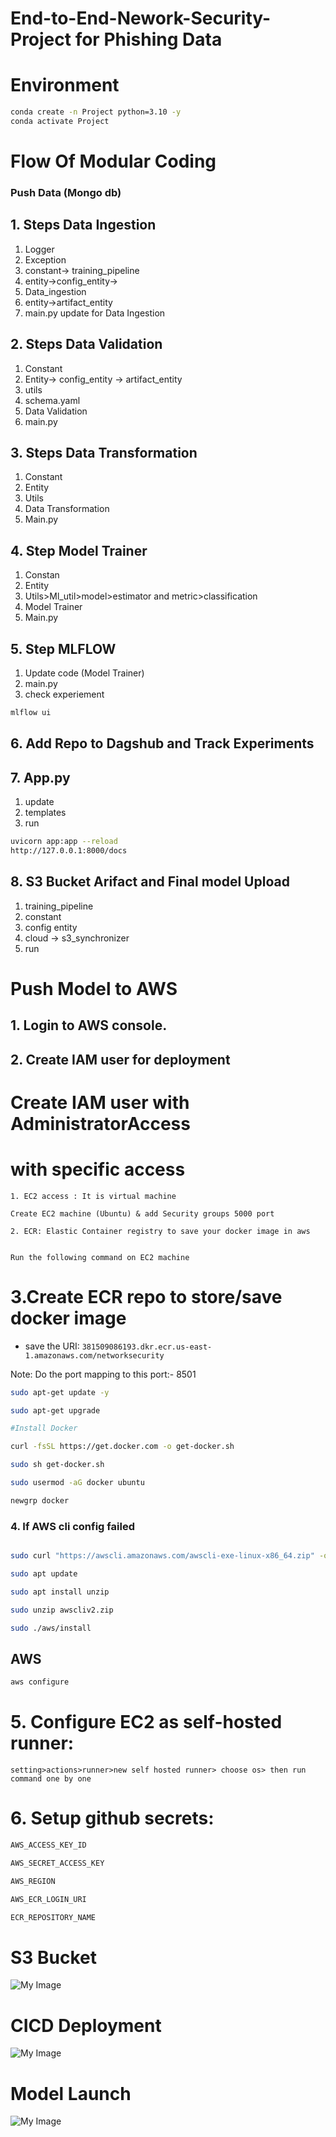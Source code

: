 # End-to-End-Nework-Security-Project for Phishing Data

# Environment
```bash
conda create -n Project python=3.10 -y
conda activate Project
```


# Flow Of Modular Coding

### Push Data (Mongo db)

## 1. Steps Data Ingestion
1. Logger
2. Exception 
3. constant-> training_pipeline
4. entity->config_entity->
5. Data_ingestion
6. entity->artifact_entity
7. main.py update for Data Ingestion

## 2. Steps Data Validation
1. Constant
2. Entity-> config_entity -> artifact_entity
3. utils
4. schema.yaml
5. Data Validation
6. main.py

## 3. Steps Data Transformation
1. Constant
2. Entity
3. Utils
4. Data Transformation
5. Main.py

## 4. Step Model Trainer
1. Constan
2. Entity
3. Utils>Ml_util>model>estimator and metric>classification
4. Model Trainer
5. Main.py

## 5. Step MLFLOW
1. Update code (Model Trainer)
2. main.py
3. check experiement 
```bash 
mlflow ui
```

## 6. Add Repo to Dagshub and Track Experiments

## 7. App.py
1. update 
2. templates
3. run
```bash
uvicorn app:app --reload
http://127.0.0.1:8000/docs
```
## 8. S3 Bucket Arifact and Final model Upload
1. training_pipeline
2. constant
3. config entity
4. cloud -> s3_synchronizer
5. run 

# Push Model to AWS

## 1. Login to AWS console.

## 2. Create IAM user for deployment

#    Create IAM user with AdministratorAccess
#	 with specific access

	1. EC2 access : It is virtual machine

    Create EC2 machine (Ubuntu) & add Security groups 5000 port

	2. ECR: Elastic Container registry to save your docker image in aws


    Run the following command on EC2 machine



# 3.Create ECR repo to store/save docker image
- save the URI: ```381509086193.dkr.ecr.us-east-1.amazonaws.com/networksecurity ```

Note: Do the port mapping to this port:- 8501

```bash
sudo apt-get update -y

sudo apt-get upgrade

#Install Docker

curl -fsSL https://get.docker.com -o get-docker.sh

sudo sh get-docker.sh

sudo usermod -aG docker ubuntu

newgrp docker
```


### 4. If AWS cli config failed

```bash

sudo curl "https://awscli.amazonaws.com/awscli-exe-linux-x86_64.zip" -o "awscliv2.zip"

sudo apt update

sudo apt install unzip

sudo unzip awscliv2.zip

sudo ./aws/install

```

## AWS
```bash
aws configure
```

# 5. Configure EC2 as self-hosted runner:
    setting>actions>runner>new self hosted runner> choose os> then run command one by one

# 6. Setup github secrets:
```bash
AWS_ACCESS_KEY_ID

AWS_SECRET_ACCESS_KEY

AWS_REGION 

AWS_ECR_LOGIN_URI

ECR_REPOSITORY_NAME

```
# S3 Bucket
![My Image](https://github.com/Durgeshsingh12712/Data-All/blob/main/network/1.%20S3%20Bucket.png)

# CICD Deployment
![My Image](https://github.com/Durgeshsingh12712/Data-All/blob/main/network/2.%20CICD%20Successfull%20Deployement.png)

# Model Launch
![My Image](https://github.com/Durgeshsingh12712/Data-All/blob/main/network/3.%20Launch%20Model.png)
